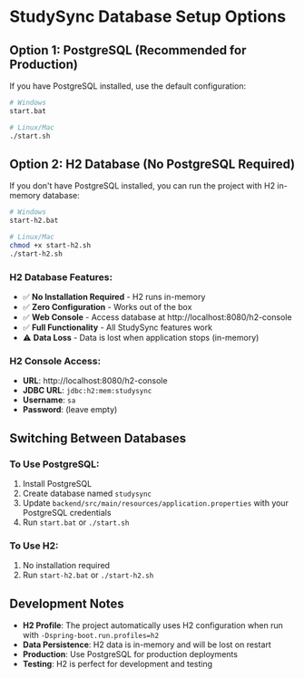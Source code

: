 # StudySync Database Setup Options

## Option 1: PostgreSQL (Recommended for Production)

If you have PostgreSQL installed, use the default configuration:
```bash
# Windows
start.bat

# Linux/Mac
./start.sh
```

## Option 2: H2 Database (No PostgreSQL Required)

If you don't have PostgreSQL installed, you can run the project with H2 in-memory database:

```bash
# Windows
start-h2.bat

# Linux/Mac
chmod +x start-h2.sh
./start-h2.sh
```

### H2 Database Features:
- ✅ **No Installation Required** - H2 runs in-memory
- ✅ **Zero Configuration** - Works out of the box
- ✅ **Web Console** - Access database at http://localhost:8080/h2-console
- ✅ **Full Functionality** - All StudySync features work
- ⚠️ **Data Loss** - Data is lost when application stops (in-memory)

### H2 Console Access:
- **URL**: http://localhost:8080/h2-console
- **JDBC URL**: `jdbc:h2:mem:studysync`
- **Username**: `sa`
- **Password**: (leave empty)

## Switching Between Databases

### To Use PostgreSQL:
1. Install PostgreSQL
2. Create database named `studysync`
3. Update `backend/src/main/resources/application.properties` with your PostgreSQL credentials
4. Run `start.bat` or `./start.sh`

### To Use H2:
1. No installation required
2. Run `start-h2.bat` or `./start-h2.sh`

## Development Notes

- **H2 Profile**: The project automatically uses H2 configuration when run with `-Dspring-boot.run.profiles=h2`
- **Data Persistence**: H2 data is in-memory and will be lost on restart
- **Production**: Use PostgreSQL for production deployments
- **Testing**: H2 is perfect for development and testing